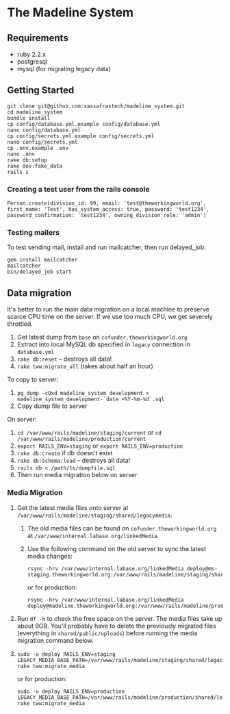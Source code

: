 # The Madeline System

## Requirements
* ruby 2.2.x
* postgresql
* mysql (for migrating legacy data)

## Getting Started
    git clone git@github.com:sassafrastech/madeline_system.git
    cd madeline_system
    bundle install
    cp config/database.yml.example config/database.yml
    nano config/database.yml
    cp config/secrets.yml.example config/secrets.yml
    nano config/secrets.yml
    cp .env.example .env
    nano .env
    rake db:setup
    rake dev:fake_data
    rails s

### Creating a test user from the rails console
    Person.create(division_id: 99, email: 'test@theworkingworld.org', first_name: 'Test', has_system_access: true, password: 'test1234', password_confirmation: 'test1234', owning_division_role: 'admin')

### Testing mailers

To test sending mail, install and run mailcatcher, then run delayed_job:

```
gem install mailcatcher
mailcatcher
bin/delayed_job start
```

## Data migration

It's better to run the main data migration on a local machine to preserve scarce CPU time on the server. If we use too much CPU, we get severely throttled.

1. Get latest dump from `base` on `cofunder.theworkingworld.org`
2. Extract into local MySQL db specified in `legacy` connection in `database.yml`
3. `rake db:reset` – destroys all data!
4. `rake tww:migrate_all` (takes about half an hour)

To copy to server:

1. ``pg_dump -cOxd madeline_system_development > madeline_system_development-`date +%Y-%m-%d`.sql``
2. Copy dump file to server

On server:

1.  `cd /var/www/rails/madeline/staging/current` or `cd /var/www/rails/madeline/production/current`
2.  `export RAILS_ENV=staging` or `export RAILS_ENV=production`
3.  `rake db:create`  if db doesn't exist
4.  `rake db:schema:load` – destroys all data!
5.  `rails db < /path/to/dumpfile.sql`
6.  Then run media migration below on server

### Media Migration

1.  Get the latest media files onto server at `/var/www/rails/madeline/staging/shared/legacymedia`.

    1.  The old media files can be found on `cofunder.theworkingworld.org` at `/var/www/internal.labase.org/linkedMedia`.

    2.  Use the following command on the old server to sync the latest media changes:

        ```
        rsync -hrv /var/www/internal.labase.org/linkedMedia deploy@ms-staging.theworkingworld.org:/var/www/rails/madeline/staging/shared/legacymedia
        ```

        or for production:

        ```
        rsync -hrv /var/www/internal.labase.org/linkedMedia deploy@madeline.theworkingworld.org:/var/www/rails/madeline/production/shared/legacymedia
        ```

2.  Run `df -h` to check the free space on the server. The media files take up about 9GB. You'll probably have to delete the previously migrated files (everything in `shared/public/uploads`) before running the media migration command below.

3.  ```
    sudo -u deploy RAILS_ENV=staging LEGACY_MEDIA_BASE_PATH=/var/www/rails/madeline/staging/shared/legacymedia rake tww:migrate_media
    ```
    or for production:
    ```
    sudo -u deploy RAILS_ENV=production LEGACY_MEDIA_BASE_PATH=/var/www/rails/madeline/production/shared/legacymedia rake tww:migrate_media
    ```

